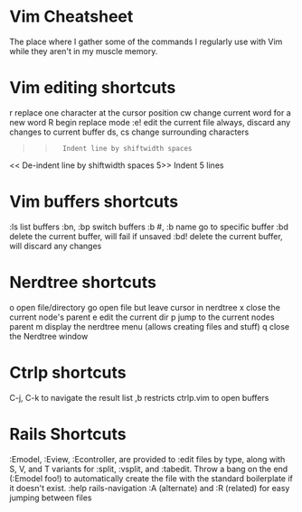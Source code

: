 # Vim Cheatsheet

The place where I gather some of the commands I regularly use with Vim while they aren't in my muscle memory.

# Vim editing shortcuts
r        replace one character at the cursor position
cw       change current word for a new word
R        begin replace mode
:e!      edit the current file always, discard any changes to current buffer
ds, cs   change surrounding characters
>>       Indent line by shiftwidth spaces
<<       De-indent line by shiftwidth spaces
5>>      Indent 5 lines

# Vim buffers shortcuts 
:ls            list buffers
:bn, :bp       switch buffers
:b #, :b name  go to specific buffer
:bd            delete the current buffer, will fail if unsaved
:bd!           delete the current buffer, will discard any changes


# Nerdtree shortcuts
o   open file/directory
go  open file but leave cursor in nerdtree
x   close the current node's parent
e   edit the current dir
p   jump to the current nodes parent
m   display the nerdtree menu (allows creating files and stuff)
q   close the Nerdtree window

# Ctrlp shortcuts
C-j, C-k  to navigate the result list
,b        restricts ctrlp.vim to open buffers

# Rails Shortcuts
:Emodel, :Eview, :Econtroller, are provided to :edit files by type, along with S, V, and T variants for :split, :vsplit, and :tabedit. Throw a bang on the end (:Emodel foo!) to automatically create the file with the standard boilerplate if it doesn't exist. :help rails-navigation
:A (alternate) and :R (related) for easy jumping between files

